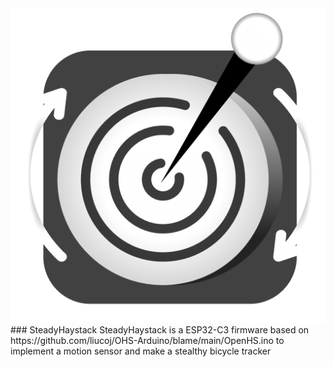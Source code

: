 <img src="/img/icon.png" alt="icon"/>
### SteadyHaystack
SteadyHaystack is a ESP32-C3 firmware based on https://github.com/liucoj/OHS-Arduino/blame/main/OpenHS.ino to implement a motion sensor and make a stealthy bicycle tracker